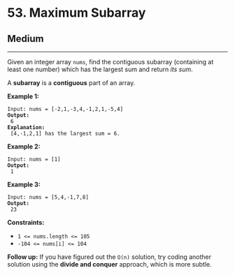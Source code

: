 # 53. Maximum Subarray

## Medium

***

Given an integer array `nums`, find the contiguous subarray (containing at least one number) which has the largest sum and return _its sum_.

A **subarray** is a **contiguous** part of an array.

&#x20;

**Example 1:**

<pre><code>Input: nums = [-2,1,-3,4,-1,2,1,-5,4]
<strong>Output:
</strong> 6
<strong>Explanation:
</strong> [4,-1,2,1] has the largest sum = 6.</code></pre>

**Example 2:**

<pre><code>Input: nums = [1]
<strong>Output:
</strong> 1</code></pre>

**Example 3:**

<pre><code>Input: nums = [5,4,-1,7,8]
<strong>Output:
</strong> 23</code></pre>

&#x20;

**Constraints:**

* `1 <= nums.length <= 105`
* `-104 <= nums[i] <= 104`

&#x20;

**Follow up:** If you have figured out the `O(n)` solution, try coding another solution using the **divide and conquer** approach, which is more subtle.
